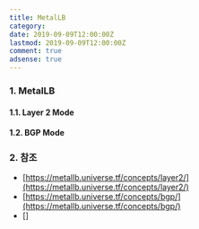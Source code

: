 ```yaml
---
title: MetalLB
category:
date: 2019-09-09T12:00:00Z
lastmod: 2019-09-09T12:00:00Z
comment: true
adsense: true
---
```


### 1. MetalLB

#### 1.1. Layer 2 Mode

#### 1.2. BGP Mode

### 2. 참조

* [https://metallb.universe.tf/concepts/layer2/](https://metallb.universe.tf/concepts/layer2/)
* [https://metallb.universe.tf/concepts/bgp/](https://metallb.universe.tf/concepts/bgp/)
* []